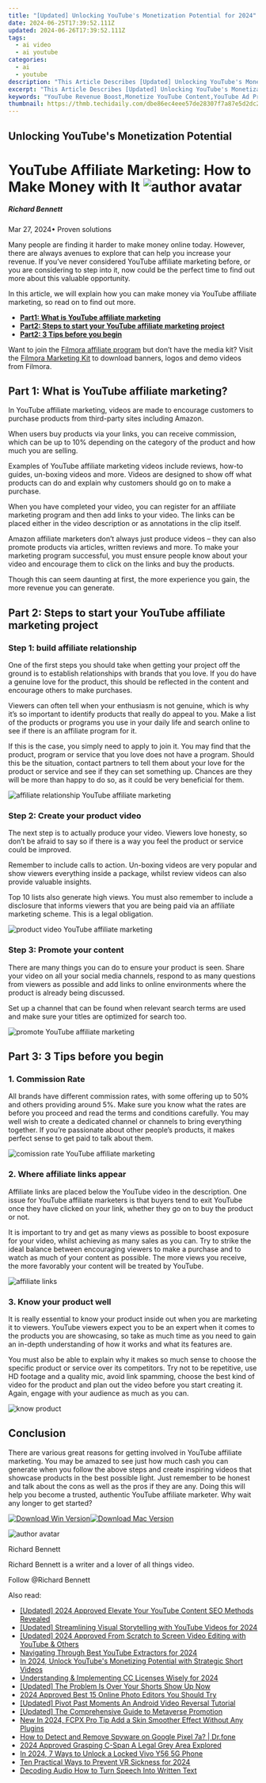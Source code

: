 ```yaml
---
title: "[Updated] Unlocking YouTube's Monetization Potential for 2024"
date: 2024-06-25T17:39:52.111Z
updated: 2024-06-26T17:39:52.111Z
tags:
  - ai video
  - ai youtube
categories:
  - ai
  - youtube
description: "This Article Describes [Updated] Unlocking YouTube's Monetization Potential for 2024"
excerpt: "This Article Describes [Updated] Unlocking YouTube's Monetization Potential for 2024"
keywords: "YouTube Revenue Boost,Monetize YouTube Content,YouTube Ad Profits,Earning From YouTube,Gain From YouTube,Video Monetization Strategies,Earn via YouTube"
thumbnail: https://thmb.techidaily.com/dbe86ec4eee57de28307f7a87e5d2dc26b222d4d704a45568094d723e05d6df4.jpg
---
```


## Unlocking YouTube's Monetization Potential

# YouTube Affiliate Marketing: How to Make Money with It ![author avatar](https://images.wondershare.com/filmora/article-images/richard-bennett.jpg)

##### Richard Bennett

 Mar 27, 2024• Proven solutions

Many people are finding it harder to make money online today. However, there are always avenues to explore that can help you increase your revenue. If you’ve never considered YouTube affiliate marketing before, or you are considering to step into it, now could be the perfect time to find out more about this valuable opportunity.

In this article, we will explain how you can make money via YouTube affiliate marketing, so read on to find out more.

* [**Part1: What is YouTube affiliate marketing**](#part1)
* [**Part2: Steps to start your YouTube affiliate marketing project**](#part2)
* [**Part2: 3 Tips before you begin**](#part3)

Want to join the [Filmora affiliate program](https://tools.techidaily.com/wondershare/filmora/download/) but don’t have the media kit? Visit the [Filmora Marketing Kit](https://tools.techidaily.com/wondershare/filmora/download/) to download banners, logos and demo videos from Filmora.

## Part 1: What is YouTube affiliate marketing?

In YouTube affiliate marketing, videos are made to encourage customers to purchase products from third-party sites including Amazon.

When users buy products via your links, you can receive commission, which can be up to 10% depending on the category of the product and how much you are selling.

Examples of YouTube affiliate marketing videos include reviews, how-to guides, un-boxing videos and more. Videos are designed to show off what products can do and explain why customers should go on to make a purchase.

When you have completed your video, you can register for an affiliate marketing program and then add links to your video. The links can be placed either in the video description or as annotations in the clip itself.

Amazon affiliate marketers don’t always just produce videos – they can also promote products via articles, written reviews and more. To make your marketing program successful, you must ensure people know about your video and encourage them to click on the links and buy the products.

Though this can seem daunting at first, the more experience you gain, the more revenue you can generate.

## Part 2: Steps to start your YouTube affiliate marketing project

### Step 1: build affiliate relationship

One of the first steps you should take when getting your project off the ground is to establish relationships with brands that you love. If you do have a genuine love for the product, this should be reflected in the content and encourage others to make purchases.

Viewers can often tell when your enthusiasm is not genuine, which is why it’s so important to identify products that really do appeal to you. Make a list of the products or programs you use in your daily life and search online to see if there is an affiliate program for it.

If this is the case, you simply need to apply to join it. You may find that the product, program or service that you love does not have a program. Should this be the situation, contact partners to tell them about your love for the product or service and see if they can set something up. Chances are they will be more than happy to do so, as it could be very beneficial for them.

![affiliate relationship YouTube affiliate marketing](https://images.wondershare.com/filmora/article-images/affiliate-relationship.JPG)

### Step 2: Create your product video

The next step is to actually produce your video. Viewers love honesty, so don’t be afraid to say so if there is a way you feel the product or service could be improved.

Remember to include calls to action. Un-boxing videos are very popular and show viewers everything inside a package, whilst review videos can also provide valuable insights.

Top 10 lists also generate high views. You must also remember to include a disclosure that informs viewers that you are being paid via an affiliate marketing scheme. This is a legal obligation.

![product video YouTube affiliate marketing](https://images.wondershare.com/filmora/article-images/product-video.JPG)

### Step 3: Promote your content

There are many things you can do to ensure your product is seen. Share your video on all your social media channels, respond to as many questions from viewers as possible and add links to online environments where the product is already being discussed.

Set up a channel that can be found when relevant search terms are used and make sure your titles are optimized for search too.

![promote YouTube affiliate marketing](https://images.wondershare.com/filmora/article-images/promote.JPG)

## Part 3: 3 Tips before you begin

### 1\. Commission Rate

All brands have different commission rates, with some offering up to 50% and others providing around 5%. Make sure you know what the rates are before you proceed and read the terms and conditions carefully. You may well wish to create a dedicated channel or channels to bring everything together. If you’re passionate about other people’s products, it makes perfect sense to get paid to talk about them.

![comission rate YouTube affiliate marketing](https://images.wondershare.com/filmora/article-images/comission-rate.JPG)

### 2\. Where affiliate links appear

Affiliate links are placed below the YouTube video in the description. One issue for YouTube affiliate marketers is that buyers tend to exit YouTube once they have clicked on your link, whether they go on to buy the product or not.

It is important to try and get as many views as possible to boost exposure for your video, whilst achieving as many sales as you can. Try to strike the ideal balance between encouraging viewers to make a purchase and to watch as much of your content as possible. The more views you receive, the more favorably your content will be treated by YouTube.

![affiliate links](https://images.wondershare.com/filmora/article-images/affiliate-links.JPG)

### 3\. Know your product well

It is really essential to know your product inside out when you are marketing it to viewers. YouTube viewers expect you to be an expert when it comes to the products you are showcasing, so take as much time as you need to gain an in-depth understanding of how it works and what its features are.

You must also be able to explain why it makes so much sense to choose the specific product or service over its competitors. Try not to be repetitive, use HD footage and a quality mic, avoid link spamming, choose the best kind of video for the product and plan out the video before you start creating it. Again, engage with your audience as much as you can.

![know product](https://images.wondershare.com/filmora/article-images/know-product.JPG)

## Conclusion

There are various great reasons for getting involved in YouTube affiliate marketing. You may be amazed to see just how much cash you can generate when you follow the above steps and create inspiring videos that showcase products in the best possible light. Just remember to be honest and talk about the cons as well as the pros if they are any. Doing this will help you become a trusted, authentic YouTube affiliate marketer. Why wait any longer to get started?

[![Download Win Version](https://images.wondershare.com/filmora/guide/download-btn-win.jpg)](https://tools.techidaily.com/wondershare/filmora/download/)[![Download Mac Version](https://images.wondershare.com/filmora/guide/download-btn-mac.jpg)](https://tools.techidaily.com/wondershare/filmora/download/)

![author avatar](https://images.wondershare.com/filmora/article-images/richard-bennett.jpg)

Richard Bennett

Richard Bennett is a writer and a lover of all things video.

Follow @Richard Bennett


<ins class="adsbygoogle"
     style="display:block"
     data-ad-format="autorelaxed"
     data-ad-client="ca-pub-7571918770474297"
     data-ad-slot="1223367746"></ins>



<ins class="adsbygoogle"
     style="display:block"
     data-ad-client="ca-pub-7571918770474297"
     data-ad-slot="8358498916"
     data-ad-format="auto"
     data-full-width-responsive="true"></ins>

<span class="atpl-alsoreadstyle">Also read:</span>
<div><ul>
<li><a href="https://youtube-tips.techidaily.com/ed-2024-approved-elevate-your-youtube-content-seo-methods-revealed/"><u>[Updated] 2024 Approved  Elevate Your YouTube Content  SEO Methods Revealed</u></a></li>
<li><a href="https://youtube-tips.techidaily.com/ed-streamlining-visual-storytelling-with-youtube-videos-for-2024/"><u>[Updated] Streamlining Visual Storytelling with YouTube Videos for 2024</u></a></li>
<li><a href="https://youtube-tips.techidaily.com/ed-2024-approved-from-scratch-to-screen-video-editing-with-youtube-and-others/"><u>[Updated] 2024 Approved  From Scratch to Screen  Video Editing with YouTube & Others</u></a></li>
<li><a href="https://youtube-tips.techidaily.com/ating-through-best-youtube-extractors-for-2024/"><u>Navigating Through Best YouTube Extractors for 2024</u></a></li>
<li><a href="https://youtube-tips.techidaily.com/24-unlock-youtubes-monetizing-potential-with-strategic-short-videos/"><u>In 2024, Unlock YouTube's Monetizing Potential with Strategic Short Videos</u></a></li>
<li><a href="https://youtube-tips.techidaily.com/standing-and-implementing-cc-licenses-wisely-for-2024/"><u>Understanding & Implementing CC Licenses Wisely for 2024</u></a></li>
<li><a href="https://youtube-tips.techidaily.com/ed-the-problem-is-over-your-shorts-show-up-now/"><u>[Updated] The Problem Is Over  Your Shorts Show Up Now</u></a></li>
<li><a href="https://extra-resources.techidaily.com/2024-approved-best-15-online-photo-editors-you-should-try/"><u>2024 Approved  Best 15 Online Photo Editors You Should Try</u></a></li>
<li><a href="https://extra-approaches.techidaily.com/updated-pivot-past-moments-an-android-video-reversal-tutorial/"><u>[Updated] Pivot Past Moments  An Android Video Reversal Tutorial</u></a></li>
<li><a href="https://some-approaches.techidaily.com/updated-the-comprehensive-guide-to-metaverse-promotion/"><u>[Updated] The Comprehensive Guide to Metaverse Promotion</u></a></li>
<li><a href="https://video-creation-software.techidaily.com/new-in-2024-fcpx-pro-tip-add-a-skin-smoother-effect-without-any-plugins/"><u>New In 2024, FCPX Pro Tip Add a Skin Smoother Effect Without Any Plugins</u></a></li>
<li><a href="https://android-location-track.techidaily.com/how-to-detect-and-remove-spyware-on-google-pixel-7a-drfone-by-drfone-virtual-android/"><u>How to Detect and Remove Spyware on Google Pixel 7a? | Dr.fone</u></a></li>
<li><a href="https://some-knowledge.techidaily.com/2024-approved-grasping-c-span-a-legal-grey-area-explored/"><u>2024 Approved  Grasping C-Span  A Legal Grey Area Explored</u></a></li>
<li><a href="https://android-unlock.techidaily.com/in-2024-7-ways-to-unlock-a-locked-vivo-y56-5g-phone-by-drfone-android/"><u>In 2024, 7 Ways to Unlock a Locked Vivo Y56 5G Phone</u></a></li>
<li><a href="https://vp-tips.techidaily.com/ten-practical-ways-to-prevent-vr-sickness-for-2024/"><u>Ten Practical Ways to Prevent VR Sickness for 2024</u></a></li>
<li><a href="https://smart-video-creator.techidaily.com/decoding-audio-how-to-turn-speech-into-written-text/"><u>Decoding Audio How to Turn Speech Into Written Text</u></a></li>
</ul></div>
